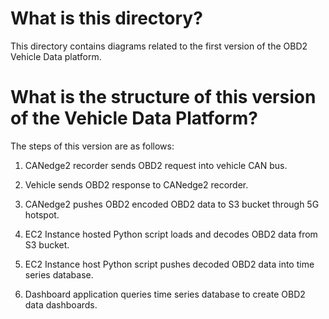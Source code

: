 # What is this directory? 

This directory contains diagrams related to the first version of the OBD2 Vehicle Data platform. 

# What is the structure of this version of the Vehicle Data Platform? 

The steps of this version are as follows: 

1. CANedge2 recorder sends OBD2 request into vehicle CAN bus. 

2. Vehicle sends OBD2 response to CANedge2 recorder. 

3. CANedge2 pushes OBD2 encoded OBD2 data to S3 bucket through 5G hotspot. 

4. EC2 Instance hosted Python script loads and decodes OBD2 data from S3 bucket. 

5. EC2 Instance host Python script pushes decoded OBD2 data into time series database. 

6. Dashboard application queries time series database to create OBD2 data dashboards. 